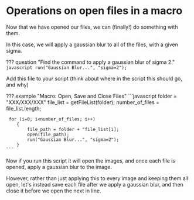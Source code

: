 # Operations on open files in a macro

Now that we have opened our files, we can (finally!) do something with them.

In this case, we will apply a gaussian blur to all of the files, with a given sigma.


??? question  "Find the command to apply a gaussian blur of sigma 2."
    ```javascript
    run("Gaussian Blur...", "sigma=2");
    ```

Add this file to your script (think about where in the script this should go, and why)

??? example "Macro: Open, Save and Close Files"
    ```javascript
    folder = "XXX/XXX/XXX"
    file_list = getFileList(folder);
    number_of_files = file_list.length;

     for (i=0; i<number_of_files; i++)
        {
            file_path = folder + "file_list[i];
            open(file_path);
            run("Gaussian Blur...", "sigma=2");
        }
    ```

Now if you run this script it will open the images, and once each file is opened, apply a gaussian blur to the image.

However, rather than just applying this to every image and keeping them all open, let's instead save each file after we apply a gaussian blur, and then close it before we open the next in line.
